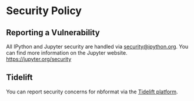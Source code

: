 # Security Policy

## Reporting a Vulnerability

All IPython and Jupyter security are handled via security@ipython.org.
You can find more information on the Jupyter website. https://jupyter.org/security

## Tidelift

You can report security concerns for nbformat via the [Tidelift platform](https://tidelift.com/security).
